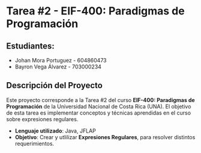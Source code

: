 # Tarea #2 - EIF-400: Paradigmas de Programación

## Estudiantes:
- Johan Mora Portuguez - 604860473
- Bayron Vega Álvarez - 703000234

## Descripción del Proyecto
Este proyecto corresponde a la Tarea #2 del curso **EIF-400: Paradigmas de Programación** de la Universidad Nacional de Costa Rica (UNA). El objetivo de esta tarea es implementar conceptos y técnicas aprendidas en el curso sobre expresiones regulares.

- **Lenguaje utilizado**: Java, JFLAP
- **Objetivo**: Crear y utlilizar **Expresiones Regulares**, para resolver distintos requerimientos.